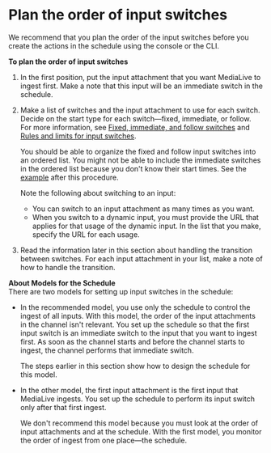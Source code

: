 # Plan the order of input switches<a name="ips-order-switches"></a>

We recommend that you plan the order of the input switches before you create the actions in the schedule using the console or the CLI\.

**To plan the order of input switches**

1. In the first position, put the input attachment that you want MediaLive to ingest first\. Make a note that this input will be an immediate switch in the schedule\.

1. Make a list of switches and the input attachment to use for each switch\. Decide on the start type for each switch—fixed, immediate, or follow\. For more information, see [Fixed, immediate, and follow switches](ips-switch-types.md) and [Rules and limits for input switches](ips-limits.md)\. 

   You should be able to organize the fixed and follow input switches into an ordered list\. You might not be able to include the immediate switches in the ordered list because you don't know their start times\. See the [example](ips-step-plan-switches.md#ips-ordered-list-examples) after this procedure\.

   Note the following about switching to an input:
   + You can switch to an input attachment as many times as you want\.
   + When you switch to a dynamic input, you must provide the URL that applies for that usage of the dynamic input\. In the list that you make, specify the URL for each usage\.

1. Read the information later in this section about handling the transition between switches\. For each input attachment in your list, make a note of how to handle the transition\.

**About Models for the Schedule**  
There are two models for setting up input switches in the schedule:
+ In the recommended model, you use only the schedule to control the ingest of all inputs\. With this model, the order of the input attachments in the channel isn't relevant\. You set up the schedule so that the first input switch is an immediate switch to the input that you want to ingest first\. As soon as the channel starts and before the channel starts to ingest, the channel performs that immediate switch\.

  The steps earlier in this section show how to design the schedule for this model\.
+ In the other model, the first input attachment is the first input that MediaLive ingests\. You set up the schedule to perform its input switch only after that first ingest\. 

  We don't recommend this model because you must look at the order of input attachments and at the schedule\. With the first model, you monitor the order of ingest from one place—the schedule\.